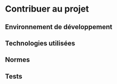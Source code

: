 # Contribuer au projet

## Environnement de développement

## Technologies utilisées

## Normes

## Tests
